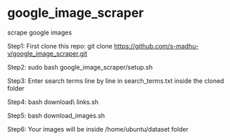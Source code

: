 # google_image_scraper
scrape google images

Step1: First clone this repo: git clone https://github.com/s-madhu-v/google_image_scraper.git

Step2: sudo bash google_image_scraper/setup.sh

Step3: Enter search terms line by line in search_terms.txt inside the cloned folder

Step4: bash download\ links.sh

Step5: bash download_images.sh

Step6: Your images will be inside /home/ubuntu/dataset folder
